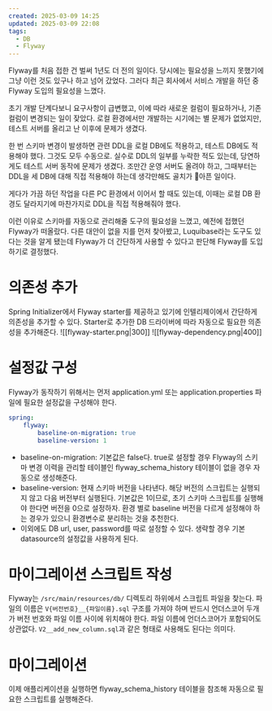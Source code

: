 ```yaml
---
created: 2025-03-09 14:25
updated: 2025-03-09 22:08
tags:
  - DB
  - Flyway
---
```

Flyway를 처음 접한 건 벌써 1년도 더 전의 일이다. 당시에는 필요성을 느끼지 못했기에 그냥 이런 것도 있구나 하고 넘어 갔었다. 그러다 최근 회사에서 서비스 개발을 하던 중 Flyway 도입의 필요성을 느꼈다.

초기 개발 단계다보니 요구사항이 급변했고, 이에 따라 새로운 컬럼이 필요하거나, 기존 컬럼이 변경되는 일이 잦았다. 로컬 환경에서만 개발하는 시기에는 별 문제가 없었지만, 테스트 서버를 올리고 난 이후에 문제가 생겼다.

한 번 스키마 변경이 발생하면 관련 DDL을 로컬 DB에도 적용하고, 테스트 DB에도 적용해야 했다. 그것도 모두 수동으로. 실수로 DDL의 일부를 누락한 적도 있는데, 당연하게도 테스트 서버 동작에 문제가 생겼다. 조만간 운영 서버도 올려야 하고, 그때부터는 DDL을 세 DB에 대해 직접 적용해야 하는데 생각만해도 골치가 아픈 일이다.

게다가 가끔 하던 작업을 다른 PC 환경에서 이어서 할 때도 있는데, 이때는 로컬 DB 환경도 달라지기에 마찬가지로 DDL을 직접 적용해줘야 했다.

이런 이유로 스키마를 자동으로 관리해줄 도구의 필요성을 느꼈고, 예전에 접했던 Flyway가 떠올랐다.
다른 대안이 없을 지를 먼저 찾아봤고, Luquibase라는 도구도 있다는 것을 알게 됐는데 Flyway가 더 간단하게 사용할 수 있다고 판단해 Flyway를 도입하기로 결정했다.
# 의존성 추가
Spring Initializer에서 Flyway starter를 제공하고 있기에 인텔리제이에서 간단하게 의존성을 추가할 수 있다.
Starter로 추가한 DB 드라이버에 따라 자동으로 필요한 의존성을 추가해준다.
![[flyway-starter.png|300]]
![[flyway-dependency.png|400]]
# 설정값 구성
Flyway가 동작하기 위해서는 먼저 application.yml 또는 application.properties 파일에 필요한 설정값을 구성해야 한다.
```yml
spring:
    flyway:
        baseline-on-migration: true
        baseline-version: 1
```

- baseline-on-migration: 기본값은 false다. true로 설정할 경우 Flyway의 스키마 변경 이력을 관리할 테이블인 flyway_schema_history 테이블이 없을 경우 자동으로 생성해준다.
- baseline-version: 현재 스키마 버전을 나타낸다. 해당 버전의 스크립트는 실행되지 않고 다음 버전부터 실행된다. 기본값은 1이므로, 초기 스키마 스크립트를 실행해야 한다면 버전을 0으로 설정하자. 환경 별로 baseline 버전을 다르게 설정해야 하는 경우가 있으니 환경변수로 분리하는 것을 추천한다.
- 이외에도 DB url, user, password를 따로 설정할 수 있다. 생략할 경우 기본 datasource의 설정값을 사용하게 된다.
# 마이그레이션 스크립트 작성
Flyway는 `/src/main/resources/db/` 디렉토리 하위에서 스크립트 파일을 찾는다.
파일의 이름은 `V{버전번호}__{파일이름}.sql` 구조를 가져야 하며 반드시 언더스코어 두개가 버전 번호와 파일 이름 사이에 위치해야 한다.
파일 이름에 언더스코어가 포함되어도 상관없다. `V2__add_new_column.sql`과 같은 형태로 사용해도 된다는 의미다.
# 마이그레이션
이제 애플리케이션을 실행하면 flyway_schema_history 테이블을 참조해 자동으로 필요한 스크립트를 실행해준다.